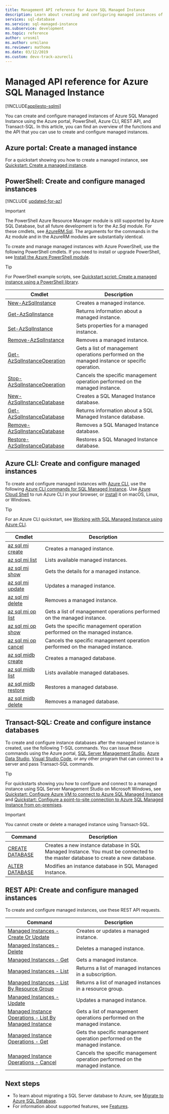 ```yaml
---
title: Management API reference for Azure SQL Managed Instance
description: Learn about creating and configuring managed instances of Azure SQL Managed Instance.
services: sql-database
ms.service: sql-managed-instance
ms.subservice: development
ms.topic: reference
author: urosmil
ms.author: urmilano
ms.reviewer: mathoma
ms.date: 03/12/2019 
ms.custom: devx-track-azurecli
---
```

# Managed API reference for Azure SQL Managed Instance

[!INCLUDE[appliesto-sqlmi](../includes/appliesto-sqlmi.md)]

You can create and configure managed instances of Azure SQL Managed Instance using the Azure portal, PowerShell, Azure CLI, REST API, and Transact-SQL. In this article, you can find an overview of the functions and the API that you can use to create and configure managed instances.

## Azure portal: Create a managed instance

For a quickstart showing you how to create a managed instance, see [Quickstart: Create a managed instance](instance-create-quickstart.md).

## PowerShell: Create and configure managed instances

[!INCLUDE [updated-for-az](../includes/updated-for-az.md)]
> [!IMPORTANT]
> The PowerShell Azure Resource Manager module is still supported by Azure SQL Database, but all future development is for the Az.Sql module. For these cmdlets, see [AzureRM.Sql](/powershell/module/AzureRM.Sql/). The arguments for the commands in the Az module and in the AzureRM modules are substantially identical.

To create and manage managed instances with Azure PowerShell, use the following PowerShell cmdlets. If you need to install or upgrade PowerShell, see [Install the Azure PowerShell module](/powershell/azure/install-az-ps).

> [!TIP]
> For PowerShell example scripts, see [Quickstart script: Create a managed instance using a PowerShell library](/archive/blogs/sqlserverstorageengine/quick-start-script-create-azure-sql-managed-instance-using-powershell).

| Cmdlet | Description |
| --- | --- |
|[New-AzSqlInstance](/powershell/module/az.sql/new-azsqlinstance)|Creates a managed instance. |
|[Get-AzSqlInstance](/powershell/module/az.sql/get-azsqlinstance)|Returns information about a managed instance.|
|[Set-AzSqlInstance](/powershell/module/az.sql/set-azsqlinstance)|Sets properties for a managed instance.|
|[Remove-AzSqlInstance](/powershell/module/az.sql/remove-azsqlinstance)|Removes a managed instance.|
|[Get-AzSqlInstanceOperation](/powershell/module/az.sql/get-azsqlinstanceoperation)|Gets a list of management operations performed on the managed instance or specific operation.|
|[Stop-AzSqlInstanceOperation](/powershell/module/az.sql/stop-azsqlinstanceoperation)|Cancels the specific management operation performed on the managed instance.|
|[New-AzSqlInstanceDatabase](/powershell/module/az.sql/new-azsqlinstancedatabase)|Creates a SQL Managed Instance database.|
|[Get-AzSqlInstanceDatabase](/powershell/module/az.sql/get-azsqlinstancedatabase)|Returns information about a SQL Managed Instance database.|
|[Remove-AzSqlInstanceDatabase](/powershell/module/az.sql/remove-azsqlinstancedatabase)|Removes a SQL Managed Instance database.|
|[Restore-AzSqlInstanceDatabase](/powershell/module/az.sql/restore-azsqlinstancedatabase)|Restores a SQL Managed Instance database.|

## Azure CLI: Create and configure managed instances

To create and configure managed instances with [Azure CLI](/cli/azure), use the following [Azure CLI commands for SQL Managed Instance](/cli/azure/sql/mi). Use [Azure Cloud Shell](/azure/cloud-shell/overview) to run Azure CLI in your browser, or [install](/cli/azure/install-azure-cli) it on macOS, Linux, or Windows.

> [!TIP]
> For an Azure CLI quickstart, see [Working with SQL Managed Instance using Azure CLI](https://medium.com/azure-sqldb-managed-instance/working-with-sql-managed-instance-using-azure-cli-611795fe0b44).

| Cmdlet | Description |
| --- | --- |
|[az sql mi create](/cli/azure/sql/mi#az-sql-mi-create) |Creates a managed instance.|
|[az sql mi list](/cli/azure/sql/mi#az-sql-mi-list)|Lists available managed instances.|
|[az sql mi show](/cli/azure/sql/mi#az-sql-mi-show)|Gets the details for a managed instance.|
|[az sql mi update](/cli/azure/sql/mi#az-sql-mi-update)|Updates a managed instance.|
|[az sql mi delete](/cli/azure/sql/mi#az-sql-mi-delete)|Removes a managed instance.|
|[az sql mi op list](/cli/azure/sql/mi/op#az-sql-mi-op-list)|Gets a list of management operations performed on the managed instance.|
|[az sql mi op show](/cli/azure/sql/mi/op#az-sql-mi-op-show)|Gets the specific management operation performed on the managed instance.|
|[az sql mi op cancel](/cli/azure/sql/mi/op#az-sql-mi-op-cancel)|Cancels the specific management operation performed on the managed instance.|
|[az sql midb create](/cli/azure/sql/midb#az-sql-midb-create) |Creates a managed database.|
|[az sql midb list](/cli/azure/sql/midb#az-sql-midb-list)|Lists available managed databases.|
|[az sql midb restore](/cli/azure/sql/midb#az-sql-midb-restore)|Restores a managed database.|
|[az sql midb delete](/cli/azure/sql/midb#az-sql-midb-delete)|Removes a managed database.|

## Transact-SQL: Create and configure instance databases

To create and configure instance databases after the managed instance is created, use the following T-SQL commands. You can issue these commands using the Azure portal, [SQL Server Management Studio](/sql/ssms/use-sql-server-management-studio), [Azure Data Studio](/sql/azure-data-studio/what-is), [Visual Studio Code](https://code.visualstudio.com/docs), or any other program that can connect to a server and pass Transact-SQL commands.

> [!TIP]
> For quickstarts showing you how to configure and connect to a managed instance using SQL Server Management Studio on Microsoft Windows, see [Quickstart: Configure Azure VM to connect to Azure SQL Managed Instance](connect-vm-instance-configure.md) and [Quickstart: Configure a point-to-site connection to Azure SQL Managed Instance from on-premises](point-to-site-p2s-configure.md).

> [!IMPORTANT]
> You cannot create or delete a managed instance using Transact-SQL.

| Command | Description |
| --- | --- |
|[CREATE DATABASE](/sql/t-sql/statements/create-database-transact-sql?preserve-view=true&view=azuresqldb-mi-current)|Creates a new instance database in SQL Managed Instance. You must be connected to the master database to create a new database.|
| [ALTER DATABASE](/sql/t-sql/statements/alter-database-transact-sql?preserve-view=true&view=azuresqldb-mi-current) |Modifies an instance database in SQL Managed Instance.|

## REST API: Create and configure managed instances

To create and configure managed instances, use these REST API requests.

| Command | Description |
| --- | --- |
|[Managed Instances - Create Or Update](/rest/api/sql/managedinstances/createorupdate)|Creates or updates a managed instance.|
|[Managed Instances - Delete](/rest/api/sql/managedinstances/delete)|Deletes a managed instance.|
|[Managed Instances - Get](/rest/api/sql/managedinstances/get)|Gets a managed instance.|
|[Managed Instances - List](/rest/api/sql/managedinstances/list)|Returns a list of managed instances in a subscription.|
|[Managed Instances - List By Resource Group](/rest/api/sql/managedinstances/listbyresourcegroup)|Returns a list of managed instances in a resource group.|
|[Managed Instances - Update](/rest/api/sql/managedinstances/update)|Updates a managed instance.|
|[Managed Instance Operations - List By Managed Instance](/rest/api/sql/managedinstanceoperations/listbymanagedinstance)|Gets a list of management operations performed on the managed instance.|
|[Managed Instance Operations - Get](/rest/api/sql/managedinstanceoperations/get)|Gets the specific management operation performed on the managed instance.|
|[Managed Instance Operations - Cancel](/rest/api/sql/managedinstanceoperations/cancel)|Cancels the specific management operation performed on the managed instance.|

## Next steps

- To learn about migrating a SQL Server database to Azure, see [Migrate to Azure SQL Database](../database/migrate-to-database-from-sql-server.md).
- For information about supported features, see [Features](../database/features-comparison.md).
